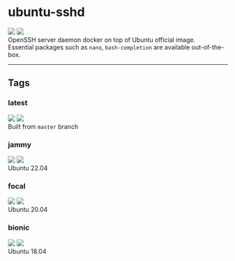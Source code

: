 # ubuntu-sshd
[![](https://img.shields.io/docker/pulls/hdavid0510/ubuntu-sshd?style=flat-square)](https://hub.docker.com/r/hdavid0510/ubuntu-sshd) [![](https://img.shields.io/github/issues/hdavid0510/docker-ubuntu-sshd?style=flat-square)](https://github.com/hdavid0510/docker-ubuntu-sshd/issues)  
OpenSSH server daemon docker on top of Ubuntu official image.  
Essential packages such as `nano`, `bash-completion` are available out-of-the-box.


---
## Tags

### latest
[![](https://img.shields.io/docker/v/hdavid0510/ubuntu-sshd/latest?style=flat-square)](https://hub.docker.com/r/hdavid0510/ubuntu-sshd) [![](https://img.shields.io/docker/image-size/hdavid0510/ubuntu-sshd/latest?style=flat-square)](https://hub.docker.com/r/hdavid0510/ubuntu-sshd)  
Built from `master` branch

### jammy  
[![](https://img.shields.io/docker/v/hdavid0510/ubuntu-sshd/jammy?style=flat-square)](https://hub.docker.com/r/hdavid0510/ubuntu-sshd) [![](https://img.shields.io/docker/image-size/hdavid0510/ubuntu-sshd/jammy?style=flat-square)](https://hub.docker.com/r/hdavid0510/ubuntu-sshd)  
Ubuntu 22.04

### focal  
[![](https://img.shields.io/docker/v/hdavid0510/ubuntu-sshd/focal?style=flat-square)](https://hub.docker.com/r/hdavid0510/ubuntu-sshd) [![](https://img.shields.io/docker/image-size/hdavid0510/ubuntu-sshd/focal?style=flat-square)](https://hub.docker.com/r/hdavid0510/ubuntu-sshd)  
Ubuntu 20.04

### bionic  
[![](https://img.shields.io/docker/v/hdavid0510/ubuntu-sshd/bionic?style=flat-square)](https://hub.docker.com/r/hdavid0510/ubuntu-sshd) [![](https://img.shields.io/docker/image-size/hdavid0510/ubuntu-sshd/bionic?style=flat-square)](https://hub.docker.com/r/hdavid0510/ubuntu-sshd)  
Ubuntu 18.04
